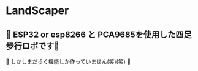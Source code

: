 # LandScaper
## :office: ESP32 or esp8266 と PCA9685を使用した四足歩行ロボです:office:
:office: しかしまだ歩く機能しか作っていません(笑)(笑) :office:
